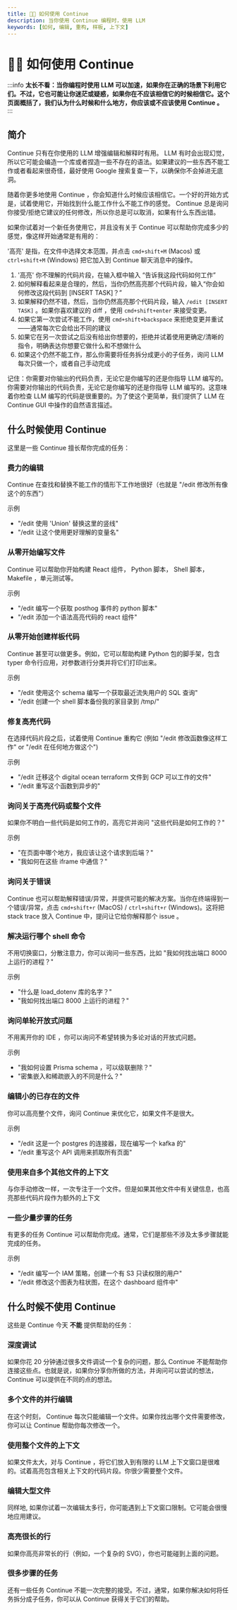 ```yaml
---
title: 🧑‍🎓 如何使用 Continue
description: 当你使用 Continue 编程时，使用 LLM
keywords: [如何, 编辑, 重构, 样板, 上下文]
---
```


# 🧑‍🎓 如何使用 Continue

:::info
**太长不看：当你编程时使用 LLM 可以加速，如果你在正确的场景下利用它们。不过，它也可能让你迷茫或疑惑，如果你在不应该相信它的时候相信它。这个页面概括了，我们认为什么时候和什么地方，你应该或不应该使用 Continue 。**
:::

## 简介

Continue 只有在你使用的 LLM 增强编辑和解释时有用。 LLM 有时会出现幻觉，所以它可能会编造一个库或者捏造一些不存在的语法。如果建议的一些东西不能工作或者看起来很奇怪，最好使用 Google 搜索复查一下，以确保你不会掉进无底洞。

随着你更多地使用 Continue ，你会知道什么时候应该相信它。一个好的开始方式是，试着使用它，开始找到什么能工作什么不能工作的感觉。 Continue 总是询问你接受/拒绝它建议的任何修改，所以你总是可以取消，如果有什么东西出错。

如果你试着对一个新任务使用它，并且没有关于 Continue 可以帮助你完成多少的感觉，像这样开始通常是有用的：

'高亮' 是指，在文件中选择文本范围，并点击 `cmd+shift+M` (Macos) 或 `ctrl+shift+M` (Windows) 把它加入到 Continue 聊天消息中的操作。

1. '高亮' 你不理解的代码片段，在输入框中输入 “告诉我这段代码如何工作”
2. 如何解释看起来是合理的，然后，当你仍然高亮那个代码片段，输入“你会如何修改这段代码到 [INSERT TASK]？”
3. 如果解释仍然不错，然后，当你仍然高亮那个代码片段，输入 `/edit [INSERT TASK]` 。如果你喜欢建议的 diff ，使用 `cmd+shift+enter` 来接受变更。
4. 如果它第一次尝试不能工作，使用 `cmd+shift+backspace` 来拒绝变更并重试——通常每次它会给出不同的建议
5. 如果它在另一次尝试之后没有给出你想要的，拒绝并试着使用更确定/清晰的指令，明确表达你想要它做什么和不想做什么
6. 如果这个仍然不能工作，那么你需要将任务拆分成更小的子任务，询问 LLM 每次只做一个，或者自己手动完成

记住：你需要对你输出的代码负责，无论它是你编写的还是你指导 LLM 编写的。你需要对你输出的代码负责，无论它是你编写的还是你指导 LLM 编写的。这意味着你检查 LLM 编写的代码是很重要的。为了使这个更简单，我们提供了 LLM 在 Continue GUI 中操作的自然语言描述。

## 什么时候使用 Continue

这里是一些 Continue 擅长帮你完成的任务：

### 费力的编辑

Continue 在查找和替换不能工作的情形下工作地很好（也就是 "/edit 修改所有像这个的东西"）

示例

- "/edit 使用 'Union' 替换这里的竖线"
- "/edit 让这个使用更好理解的变量名"

### 从零开始编写文件

Continue 可以帮助你开始构建 React 组件， Python 脚本， Shell 脚本， Makefile ，单元测试等。

示例

- "/edit 编写一个获取 posthog 事件的 python 脚本"
- "/edit 添加一个语法高亮代码的 react 组件"

### 从零开始创建样板代码

Continue 甚至可以做更多。例如，它可以帮助构建 Python 包的脚手架，包含 typer 命令行应用，对参数进行分类并将它们打印出来。

示例

- "/edit 使用这个 schema 编写一个获取最近流失用户的 SQL 查询"
- "/edit 创建一个 shell 脚本备份我的家目录到 /tmp/"

### 修复高亮代码

在选择代码片段之后，试着使用 Continue 重构它 (例如 "/edit 修改函数像这样工作" or "/edit 在任何地方做这个")

示例

- "/edit 迁移这个 digital ocean terraform 文件到 GCP 可以工作的文件"
- "/edit 重写这个函数到异步的"

### 询问关于高亮代码或整个文件

如果你不明白一些代码是如何工作的，高亮它并询问 "这些代码是如何工作的？"

示例

- "在页面中哪个地方，我应该让这个请求到后端？"
- "我如何在这些 iframe 中通信？"

### 询问关于错误

Continue 也可以帮助解释错误/异常，并提供可能的解决方案。当你在终端得到一个错误/异常，点击 `cmd+shift+r` (MacOS) / `ctrl+shift+r` (Windows)。这将把 stack trace 放入 Continue 中，提问让它给你解释那个 issue 。

### 解决运行哪个 shell 命令

不用切换窗口，分散注意力，你可以询问一些东西，比如 "我如何找出端口 8000 上运行的进程？"

示例

- "什么是 load_dotenv 库的名字？"
- "我如何找出端口 8000 上运行的进程？"

### 询问单轮开放式问题

不用离开你的 IDE ，你可以询问不希望转换为多论对话的开放式问题。

示例

- "我如何设置 Prisma schema ，可以级联删除？"
- "密集嵌入和稀疏嵌入的不同是什么？"

### 编辑小的已存在的文件

你可以高亮整个文件，询问 Continue 来优化它，如果文件不是很大。

示例

- "/edit 这是一个 postgres 的连接器，现在编写一个 kafka 的"
- "/edit 重写这个 API 调用来抓取所有页面"

### 使用来自多个其他文件的上下文

与你手动修改一样，一次专注于一个文件。但是如果其他文件中有关键信息，也高亮那些代码片段作为额外的上下文

### 一些少量步骤的任务

有更多的任务 Continue 可以帮助你完成。通常，它们是那些不涉及太多步骤就能完成的任务。

示例

- "/edit 编写一个 IAM 策略，创建一个有 S3 只读权限的用户"
- "/edit 修改这个图表为柱状图，在这个 dashboard 组件中"

## 什么时候不使用 Continue

这些是 Continue 今天 **不能** 提供帮助的任务：

### 深度调试

如果你花 20 分钟通过很多文件调试一个复杂的问题，那么 Continue 不能帮助你连接这些点。也就是说，如果你分享你所做的方法，并询问可以尝试的想法， Continue 可以提供在不同的点的想法。

### 多个文件的并行编辑

在这个时刻， Continue 每次只能编辑一个文件。如果你找出哪个文件需要修改，你可以让 Continue 帮助你每次修改一个。

### 使用整个文件的上下文

如果文件太大，对与 Continue ，将它们放入到有限的 LLM 上下文窗口是很难的。试着高亮包含相关上下文的代码片段。你很少需要整个文件。

### 编辑大型文件

同样地, 如果你试着一次编辑太多行，你可能遇到上下文窗口限制。它可能会很慢地应用建议。

### 高亮很长的行

如果你高亮非常长的行（例如，一个复杂的 SVG），你也可能碰到上面的问题。

### 很多步骤的任务

还有一些任务 Continue 不能一次完整的接受。不过，通常，如果你解决如何将任务拆分成子任务，你可以从 Continue 获得关于它们的帮助。
